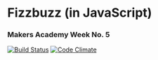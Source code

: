 # Fizzbuzz (in JavaScript)
### Makers Academy Week No. 5

[![Build Status](https://travis-ci.org/KatHicks/fizzbuzz_javascript.svg?branch=master)](https://travis-ci.org/KatHicks/fizzbuzz_javascript) [![Code Climate](https://codeclimate.com/github/KatHicks/fizzbuzz_javascript/badges/gpa.svg)](https://codeclimate.com/github/KatHicks/fizzbuzz_javascript)
